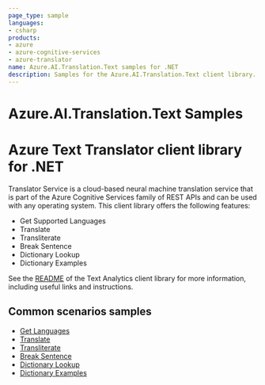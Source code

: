 ```yaml
---
page_type: sample
languages:
- csharp
products:
- azure
- azure-cognitive-services
- azure-translator
name: Azure.AI.Translation.Text samples for .NET
description: Samples for the Azure.AI.Translation.Text client library.
---
```


# Azure.AI.Translation.Text Samples

# Azure Text Translator client library for .NET

Translator Service is a cloud-based neural machine translation service that is part of the Azure Cognitive Services family of REST APIs and can be used with any operating system. This client library offers the following features:

* Get Supported Languages
* Translate
* Transliterate
* Break Sentence
* Dictionary Lookup
* Dictionary Examples

See the [README][README] of the Text Analytics client library for more information, including useful links and instructions.

## Common scenarios samples

* [Get Languages][languages_sample]
* [Translate][translate_sample]
* [Transliterate][transliterate_sample]
* [Break Sentence][breaksentence_sample]
* [Dictionary Lookup][dictionarylookup_sample]
* [Dictionary Examples][dictionaryexamples_sample]


[README]: https://github.com/Azure/azure-sdk-for-net/blob/main/sdk/translation/Azure.AI.Translation.Text/README.md

[languages_sample]: https://github.com/azure-sdk-for-net/tree/main/sdk/translation/Azure.AI.Translation.Text/samples/Sample1_GetLanguages.md
[translate_sample]: https://github.com/azure-sdk-for-net/tree/main/sdk/translation/Azure.AI.Translation.Text/samples/Sample2_Translate.md
[transliterate_sample]: https://github.com/azure-sdk-for-net/tree/main/sdk/translation/Azure.AI.Translation.Text/samples/Sample3_Transliterate.md
[breaksentence_sample]: https://github.com/azure-sdk-for-net/tree/main/sdk/translation/Azure.AI.Translation.Text/samples/Sample4_BreakSentence.md
[dictionarylookup_sample]: https://github.com/azure-sdk-for-net/tree/main/sdk/translation/Azure.AI.Translation.Text/samples/Sample5_DictionaryLookup.md
[dictionaryexamples_sample]: https://github.com/azure-sdk-for-net/tree/main/sdk/translation/Azure.AI.Translation.Text/samples/Sample6_DictionaryExamples.md
